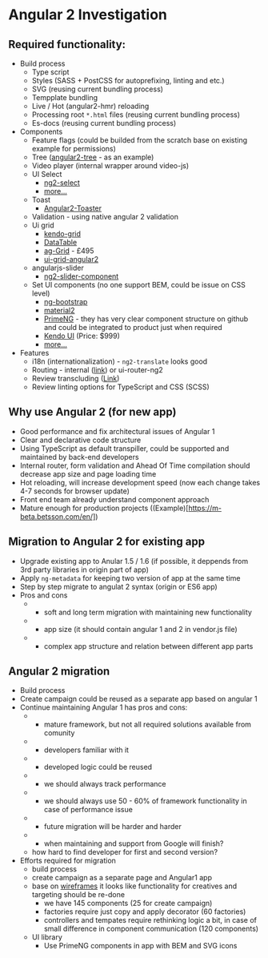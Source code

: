 # Angular 2 Investigation

## Required functionality:

* Build process
    * Type script
    * Styles (SASS + PostCSS for autoprefixing, linting and etc.)
    * SVG (reusing current bundling process)
    * Tempplate bundling
    * Live / Hot (angular2-hmr) reloading
    * Processing root `*.html` files (reusing current bundling process)
    * Es-docs (reusing current bundling process)
* Components
    * Feature flags (could be builded from the scratch base on existing example for permissions)
    * Tree ([angular2-tree](https://angular2-tree.readme.io/) - as an example)
    * Video player (internal wrapper around video-js)
    * UI Select 
        * [ng2-select](https://github.com/valor-software/ng2-select)
        * [more...](http://stackoverflow.com/questions/37921979/ui-select-replacement-in-angular2)
    * Toast
        * [Angular2-Toaster](https://github.com/stabzs/Angular2-Toaster)
    * Validation - using native angular 2 validation
    * Ui grid
        * [kendo-grid](http://www.telerik.com/kendo-angular-ui/components/grid/configuration/)
        * [DataTable](http://www.primefaces.org/primeng/#/datatable)
        * [ag-Grid](https://www.ag-grid.com/best-angular-2-data-grid/#gsc.tab=0) - £495
        * [ui-grid-angular2](https://github.com/vladotesanovic/ui-grid-angular2)
    * angularjs-slider
        * [ng2-slider-component](https://github.com/Bogdan1975/ng2-slider-component)
    * Set UI components (no one support BEM, could be issue on CSS level)
        * [ng-bootstrap](https://ng-bootstrap.github.io/#/home)
        * [material2](https://github.com/angular/material2)
        * [PrimeNG](http://www.primefaces.org/primeng/#/) - they has very clear component structure on github and could be integrated to product just when required
        * [Kendo UI](http://www.telerik.com/kendo-angular-ui/) (Price: $999)
        * [more...](http://stackoverflow.com/questions/39395359/angular-2-ui-components-which-library)
* Features
    * i18n (internationalization) - `ng2-translate` looks good
    * Routing - internal ([link](http://stackoverflow.com/questions/38356158/angular2-router-vs-ui-router-ng2-vs-ngrx-router)) or ui-router-ng2
    * Review transcluding ([Link](https://toddmotto.com/transclusion-in-angular-2-with-ng-content))
    * Review linting options for TypeScript and CSS (SCSS) 

## Why use Angular 2 (for new app)

* Good performance and fix architectural issues of Angular 1
* Clear and declarative code structure
* Using TypeScript as default transpiller, could be supported and maintained by back-end developers
* Internal router, form validation and Ahead Of Time compilation should decrease app size and page loading time
* Hot reloading, will increase development speed (now each change takes 4-7 seconds for browser update)
* Front end team already understand component approach
* Mature enough for production projects ((Example)[https://m-beta.betsson.com/en/])

## Migration to Angular 2 for existing app

* Upgrade existing app to Anular 1.5 / 1.6 (if possible, it deppends from 3rd party libraries in origin part of app)
* Apply `ng-metadata` for keeping two version of app at the same time
* Step by step migrate to angulat 2 syntax (origin or ES6 app)
* Pros and cons
    * + soft and long term migration with maintaining new functionality
    * - app size (it should contain angular 1 and 2 in vendor.js file)
    * - complex app structure and relation between different app parts

## Angular 2 migration

* Build process
* Create campaign could be reused as a separate app based on angular 1
* Continue maintaining Angular 1 has pros and cons:
    * + mature framework, but not all required solutions available from comunity
    * + developers familiar with it
    * + developed logic could be reused
    * - we should always track performance
    * - we should always use 50 - 60% of framework functionality in case of performance issue
    * - future migration will be harder and harder
    * - when maintaining and support from Google will finish?
    * how hard to find developer for first and second version?
* Efforts required for migration
    * build process
    * create campaign as a separate page and Angular1 app
    * base on [wireframes](http://dth6ag.axshare.com/#g=1&c=1&p=home) it looks like functionality for creatives and targeting should be re-done
        * we have 145 components (25 for create campaign)
        * factories require just copy and apply decorator (60 factories)
        * controllers and tempates require rethinking logic a bit, in case of small difference in component communication (120 components)
    * UI library
        * Use PrimeNG components in app with BEM and SVG icons

